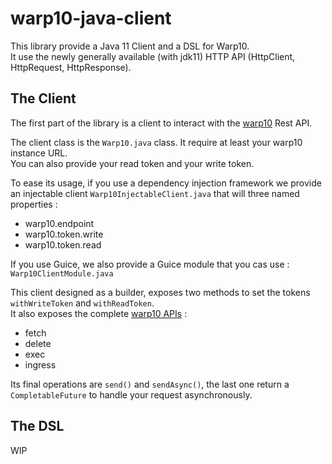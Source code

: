 # warp10-java-client
This library provide a Java 11 Client and a DSL for Warp10.  
It use the newly generally available (with jdk11) HTTP API (HttpClient, HttpRequest, HttpResponse).

## The Client
The first part of the library is a client to interact with the [warp10](http://www.warp10.io/) Rest API.  

The client class is the `Warp10.java` class. It require at least your warp10 instance URL.  
You can also provide your read token and your write token.  

To ease its usage, if you use a dependency injection framework we provide an injectable client `Warp10InjectableClient.java` that will three named properties : 
- warp10.endpoint
- warp10.token.write
- warp10.token.read

If you use Guice, we also provide a Guice module that you cas use : `Warp10ClientModule.java`

This client designed as a builder, exposes two methods to set the tokens `withWriteToken` and `withReadToken`.  
It also exposes the complete [warp10 APIs](http://www.warp10.io/apis/) : 
- fetch
- delete
- exec
- ingress  

Its final operations are `send()` and `sendAsync()`, the last one return a `CompletableFuture` to handle your request asynchronously.


## The DSL
WIP
